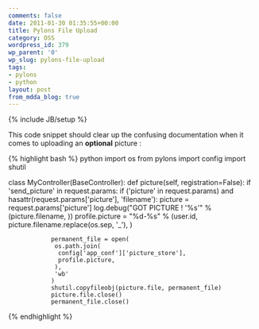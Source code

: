 ```yaml
---
comments: false
date: 2011-01-30 01:35:55+00:00
title: Pylons File Upload
category: OSS
wordpress_id: 379
wp_parent: '0'
wp_slug: pylons-file-upload
tags:
- pylons
- python
layout: post
from_mdda_blog: true
---
```

{% include JB/setup %}


This code snippet should clear up the confusing documentation when it comes to uploading an **optional** picture :

{% highlight bash %}
python
import os
from pylons import config
import shutil

class MyController(BaseController):
    def picture(self, registration=False):
        if 'send_picture' in request.params:
            if ('picture' in request.params) and hasattr(request.params['picture'], 'filename'): 
                picture = request.params['picture']
                log.debug("GOT PICTURE ! '%s'" % (picture.filename, ))
                profile.picture = "%d-%s" % (user.id, picture.filename.replace(os.sep, '_'), )
                
                permanent_file = open(
                 os.path.join(
                  config['app_conf']['picture_store'],
                  profile.picture,
                 ),
                 'wb'
                )
                shutil.copyfileobj(picture.file, permanent_file)
                picture.file.close()
                permanent_file.close()

{% endhighlight %}
